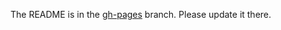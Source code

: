 The README is in the [gh-pages](https://github.com/capitalone/Hygieia/blob/gh-pages/pages/hygieia/collectors/build/sonar.md) branch. Please update it there.
